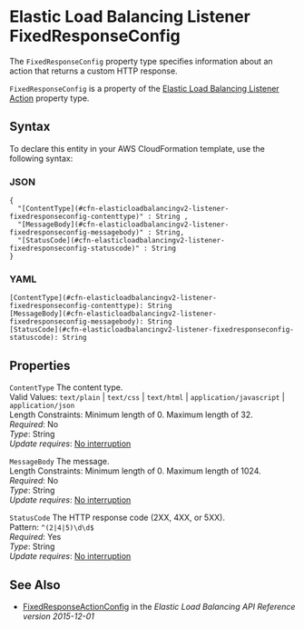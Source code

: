 # Elastic Load Balancing Listener FixedResponseConfig<a name="aws-properties-elasticloadbalancingv2-listener-fixedresponseconfig"></a>

<a name="aws-properties-elasticloadbalancingv2-listener-fixedresponseconfig-description"></a>The `FixedResponseConfig` property type specifies information about an action that returns a custom HTTP response\.

<a name="aws-properties-elasticloadbalancingv2-listener-fixedresponseconfig-inheritance"></a> `FixedResponseConfig` is a property of the [Elastic Load Balancing Listener Action](aws-properties-elasticloadbalancingv2-listener-defaultactions.md) property type\.

## Syntax<a name="aws-properties-elasticloadbalancingv2-listener-fixedresponseconfig-syntax"></a>

To declare this entity in your AWS CloudFormation template, use the following syntax:

### JSON<a name="aws-properties-elasticloadbalancingv2-listener-fixedresponseconfig-syntax.json"></a>

```
{
  "[ContentType](#cfn-elasticloadbalancingv2-listener-fixedresponseconfig-contenttype)" : String ,
  "[MessageBody](#cfn-elasticloadbalancingv2-listener-fixedresponseconfig-messagebody)" : String,
  "[StatusCode](#cfn-elasticloadbalancingv2-listener-fixedresponseconfig-statuscode)" : String
}
```

### YAML<a name="aws-properties-elasticloadbalancingv2-listener-fixedresponseconfig-syntax.yaml"></a>

```
[ContentType](#cfn-elasticloadbalancingv2-listener-fixedresponseconfig-contenttype): String
[MessageBody](#cfn-elasticloadbalancingv2-listener-fixedresponseconfig-messagebody): String
[StatusCode](#cfn-elasticloadbalancingv2-listener-fixedresponseconfig-statuscode): String
```

## Properties<a name="aws-properties-elasticloadbalancingv2-listener-fixedresponseconfig-properties"></a>

`ContentType`  <a name="cfn-elasticloadbalancingv2-listener-fixedresponseconfig-contenttype"></a>
The content type\.  
Valid Values: `text/plain` \| `text/css` \| `text/html` \| `application/javascript` \| `application/json`  
Length Constraints: Minimum length of 0\. Maximum length of 32\.  
 *Required*: No  
 *Type*: String  
*Update requires*: [No interruption](using-cfn-updating-stacks-update-behaviors.md#update-no-interrupt)

`MessageBody`  <a name="cfn-elasticloadbalancingv2-listener-fixedresponseconfig-messagebody"></a>
The message\.  
Length Constraints: Minimum length of 0\. Maximum length of 1024\.  
 *Required*: No  
 *Type*: String  
*Update requires*: [No interruption](using-cfn-updating-stacks-update-behaviors.md#update-no-interrupt)

`StatusCode`  <a name="cfn-elasticloadbalancingv2-listener-fixedresponseconfig-statuscode"></a>
The HTTP response code \(2XX, 4XX, or 5XX\)\.  
Pattern: `^(2|4|5)\d\d$`  
 *Required*: Yes  
 *Type*: String  
*Update requires*: [No interruption](using-cfn-updating-stacks-update-behaviors.md#update-no-interrupt)

## See Also<a name="aws-properties-elasticloadbalancingv2-listener-fixedresponseconfig-seealso"></a>
+ [FixedResponseActionConfig](https://docs.aws.amazon.com/elasticloadbalancing/latest/APIReference/API_FixedResponseActionConfig.html) in the *Elastic Load Balancing API Reference version 2015\-12\-01*